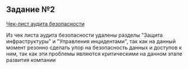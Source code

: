 ## Задание №2

[Чек-лист аудита безопасности](Audit%20Checklist%20for%20IB.xlsx)

Из чек листа аудита безопасности удалены разделы "Защита инфраструктуры" и
"Управления инцидентами", так как на данный момент резонно сделать упор на
безопасность данных и доступов к ним, так как эти проблемы являются критическими
на данном этапе развития компании